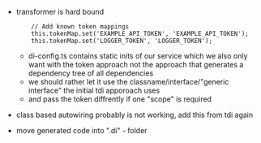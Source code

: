 - transformer is hard bound

  ```tỳpescript
      // Add known token mappings
      this.tokenMap.set('EXAMPLE_API_TOKEN', 'EXAMPLE_API_TOKEN');
      this.tokenMap.set('LOGGER_TOKEN', 'LOGGER_TOKEN');
  ```

  - di-config.ts contains static inits of our service which we also only want with the token approach not the approach that generates a dependency tree of all dependencies
  - we should rather let it use the classname/interface/"generic interface" the initial tdi apporoach uses
  - and pass the token diffrently if one "scope" is required

- class based autowiring probably is not working, add this from tdi again
- move generated code into ".di" - folder
